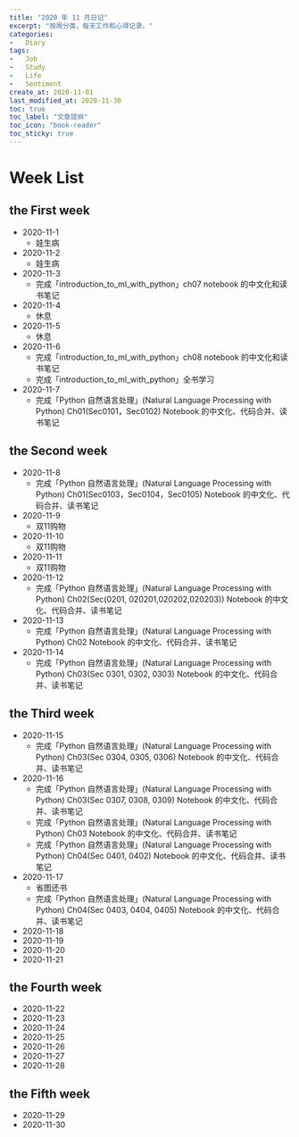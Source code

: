 ```yaml
---
title: "2020 年 11 月日记"
excerpt: "按周分类，每天工作和心得记录。"
categories:
-   Diary
tags:
-   Job
-   Study
-   Life
-   Sentiment
create_at: 2020-11-01
last_modified_at: 2020-11-30
toc: true
toc_label: "文章提纲"
toc_icon: "book-reader"
toc_sticky: true
---
```


# Week List

## the First week

-   2020-11-1
    -   娃生病
-   2020-11-2
    -   娃生病
-   2020-11-3
    -   完成「introduction_to_ml_with_python」ch07 notebook 的中文化和读书笔记
-   2020-11-4
    -   休息
-   2020-11-5
    -   休息
-   2020-11-6
    -   完成「introduction_to_ml_with_python」ch08 notebook 的中文化和读书笔记
    -   完成「introduction_to_ml_with_python」全书学习
-   2020-11-7
    -   完成「Python 自然语言处理」(Natural Language Processing with Python) Ch01(Sec0101，Sec0102) Notebook 的中文化、代码合并、读书笔记

## the Second week

-   2020-11-8
    -   完成「Python 自然语言处理」(Natural Language Processing with Python) Ch01(Sec0103，Sec0104，Sec0105) Notebook 的中文化、代码合并、读书笔记
-   2020-11-9
    -   双11购物
-   2020-11-10
    -   双11购物
-   2020-11-11
    -   双11购物
-   2020-11-12
    -   完成「Python 自然语言处理」(Natural Language Processing with Python) Ch02(Sec(0201, 020201,020202,020203)) Notebook 的中文化、代码合并、读书笔记
-   2020-11-13
    -   完成「Python 自然语言处理」(Natural Language Processing with Python) Ch02 Notebook 的中文化、代码合并、读书笔记
-   2020-11-14
    -   完成「Python 自然语言处理」(Natural Language Processing with Python) Ch03(Sec 0301, 0302, 0303) Notebook 的中文化、代码合并、读书笔记

## the Third week

-   2020-11-15
    -   完成「Python 自然语言处理」(Natural Language Processing with Python) Ch03(Sec 0304, 0305, 0306) Notebook 的中文化、代码合并、读书笔记
-   2020-11-16
    -   完成「Python 自然语言处理」(Natural Language Processing with Python) Ch03(Sec 0307, 0308, 0309) Notebook 的中文化、代码合并、读书笔记
    -   完成「Python 自然语言处理」(Natural Language Processing with Python) Ch03 Notebook 的中文化、代码合并、读书笔记
    -   完成「Python 自然语言处理」(Natural Language Processing with Python) Ch04(Sec 0401, 0402) Notebook 的中文化、代码合并、读书笔记
-   2020-11-17
    -   省图还书
    -   完成「Python 自然语言处理」(Natural Language Processing with Python) Ch04(Sec 0403, 0404, 0405) Notebook 的中文化、代码合并、读书笔记
-   2020-11-18
-   2020-11-19
-   2020-11-20
-   2020-11-21

## the Fourth week

-   2020-11-22
-   2020-11-23
-   2020-11-24
-   2020-11-25
-   2020-11-26
-   2020-11-27
-   2020-11-28

## the Fifth week

-   2020-11-29
-   2020-11-30

